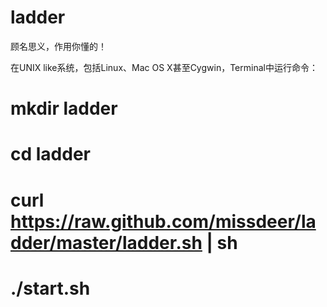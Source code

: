 ladder
======

顾名思义，作用你懂的！

在UNIX like系统，包括Linux、Mac OS X甚至Cygwin，Terminal中运行命令：

# mkdir ladder
# cd ladder
# curl https://raw.github.com/missdeer/ladder/master/ladder.sh | sh
# ./start.sh
